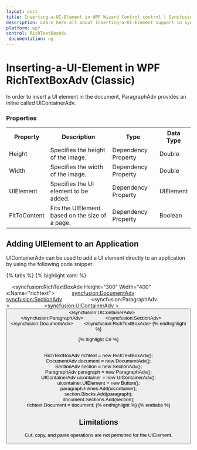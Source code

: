 ```yaml
---
layout: post
title: Inserting-a-UI-Element in WPF Wizard Control control | Syncfusion
description: Learn here all about Inserting-a-UI-Element support in Syncfusion WPF RichTextBoxAdv (Classic) control and more.
platform: wpf
control: RichTextBoxAdv
 documentation: ug
---
```


# Inserting-a-UI-Element in WPF RichTextBoxAdv (Classic)

In order to insert a UI element in the document, ParagraphAdv provides an inline called UIContainerAdv.

### Properties



<table>
<tr>
<th>
Property</th><th>
Description</th><th>
Type</th><th>
Data Type</th></tr>
<tr>
<td>
Height</td><td>
Specifies the height of the image.</td><td>
Dependency Property</td><td>
Double</td></tr>
<tr>
<td>
Width</td><td>
Specifies the width of the image.</td><td>
Dependency Property</td><td>
Double</td></tr>
<tr>
<td>
UIElement</td><td>
Specifies the UI element to be added.</td><td>
Dependency Property</td><td>
UIElement</td></tr>
<tr>
<td>
FitToContent</td><td>
Fits the UIElement based on the size of a page.</td><td>
Dependency Property</td><td>
Boolean</td></tr>
</table>


## Adding UIElement to an Application

UIContainerAdv can be used to add a UI element directly to an application by using the following code snippet: 

{% tabs %}
{% highlight xaml %}


    
 <syncfusion:RichTextBoxAdv Height="300" Width="400" x:Name="richtext">           
 <syncfusion:DocumentAdv>                
 <syncfusion:SectionAdv>                   
 <syncfusion:ParagraphAdv >                       
 <syncfusion:UIContainerAdv >                            
 <Button />                       
 </syncfusion:UIContainerAdv>                   
 </syncfusion:ParagraphAdv>               
 </syncfusion:SectionAdv>           
 </syncfusion:DocumentAdv>        
 </syncfusion:RichTextBoxAdv>
{% endhighlight %}
 
{% highlight C# %}

           
RichTextBoxAdv richtext = new RichTextBoxAdv();           
DocumentAdv document = new DocumentAdv();           
SectionAdv section = new SectionAdv();          
 ParagraphAdv paragraph = new ParagraphAdv();           
 UIContainerAdv uicontainer = new UIContainerAdv();           
 uicontainer.UIElement = new Button();           
 paragraph.Inlines.Add(uicontainer);          
 section.Blocks.Add(paragraph);           
 document.Sections.Add(section);          
 richtext.Document = document;
{% endhighlight %}
{% endtabs %}

## Limitations

Cut, copy, and paste operations are not permitted for the UIElement.

